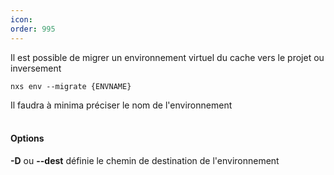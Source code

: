 ```yaml
---
icon: 
order: 995
---
```

Il est possible de migrer un environnement virtuel du cache vers le projet ou inversement

```console
nxs env --migrate {ENVNAME}
```

Il faudra à minima préciser le nom de l'environnement
<br><br>
#### Options

**-D** ou **--dest** définie le chemin de destination de l'environnement<br>